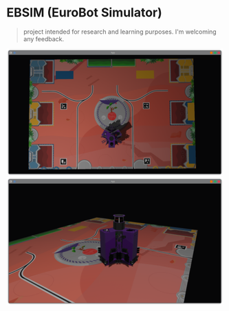# EBSIM (EuroBot Simulator)

> project intended for research and learning purposes.
> I'm welcoming any feedback.


![Top view](https://github.com/Unimakers/EBSIM/blob/main/docs/topview.png "Top view")
![Side view](https://github.com/Unimakers/EBSIM/blob/main/docs/sideview.png "Side view")
